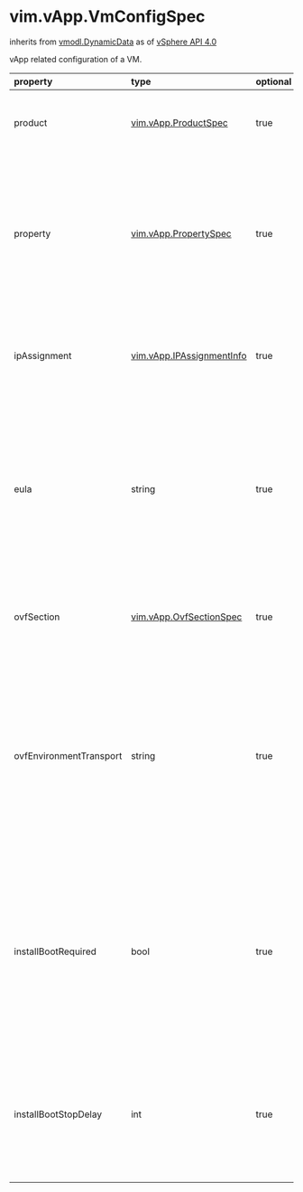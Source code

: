 vim.vApp.VmConfigSpec
=====================
inherits from [vmodl.DynamicData](docs/vmodl.DynamicData.md)
as of [vSphere API 4.0](vim.version.md#vim.version.version5)


vApp related configuration of a VM.

| property | type | optional | priv | desc |
|:---------|:-----|:---------|:-----|:-----|
| product | [vim.vApp.ProductSpec](vim.vApp.ProductSpec.md "vim.vApp.ProductSpec") | true | None | Information about the product.  <p>  Reconfigure privilege: VApp.ApplicationConfig |
| property | [vim.vApp.PropertySpec](vim.vApp.PropertySpec.md "vim.vApp.PropertySpec") | true | None | List of properties.  <p>  Adding and editing properties requires various privileges depending on which fields  are affected. See <a href="vim.vApp.PropertyInfo.md">VAppPropertyInfo</a> for details.  <p>  Deleting properties requires the privilege VApp.ApplicationConfig. |
| ipAssignment | [vim.vApp.IPAssignmentInfo](vim.vApp.IPAssignmentInfo.md "vim.vApp.IPAssignmentInfo") | true | None | IP assignment policy and DHCP support configuration.  <p>  Reconfigure privilege: See <a href="vim.vApp.IPAssignmentInfo.md">VAppIPAssignmentInfo</a> |
| eula | string | true | None | End User Liceses Agreements.   <p>  If this list is set, it replaces all exiting  licenses. An empty list will not   make any changes to installed licenses. A list with a single element {""} will   remove all licenses and leave an empty list.  <p>  Reconfigure privilege: VApp.ApplicationConfig |
| ovfSection | [vim.vApp.OvfSectionSpec](vim.vApp.OvfSectionSpec.md "vim.vApp.OvfSectionSpec") | true | None | List of uninterpreted OVF meta-data sections.  <p>  Reconfigure privilege: VApp.ApplicationConfig |
| ovfEnvironmentTransport | string | true | None | List the transports to use for properties. Supported values are: iso and  com.vmware.guestInfo.  <p>  If this list is set, it replaces all exiting entries. An empty list will not make  any changes. A list with a single element {""} will clear the list of transports.  <p>  Reconfigure privilege: VApp.ApplicationConfig |
| installBootRequired | bool | true | None | If this is on a VirtualMachine object, it specifies whether the VM needs an   initial boot before the deployment is complete. If this is on a vApp object,   it indicates than one or more VMs needs an initial reboot. This flag is   automatically reset once the reboot has happened.  <p>  Reconfigure privilege: VApp.ApplicationConfig |
| installBootStopDelay | int | true | None | Specifies the delay in seconds to wait for the VM to power off after the initial  boot (used only if installBootRequired is true). A value of 0 means wait forever.   <p>  Reconfigure privilege: VApp.ApplicationConfig |


